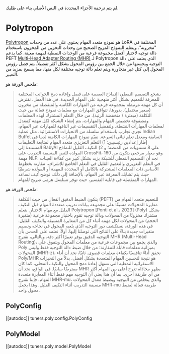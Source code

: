 لم يتم ترجمة الأجزاء المحددة في النص الأصلي بناء على طلبك.

# Polytropon

[Polytropon](https://hf.co/papers/2202.13914) هو نموذج متعدد المهام يحتوي على عدد من وحدات LoRA المختلفة في "مخزونه". ويتعلم النموذج المزيج الصحيح من وحدات التخزين من المخزون باستخدام دالة توجيه لاختيار أفضل مجموعة فرعية من الوحدات النمطية لمهمة معينة. كما يدعم PEFT [Multi-Head Adapter Routing (MHR)](https://hf.co/papers/2211.03831) لـ Polytropon الذي يعتمد على دالة التوجيه ويحسنها من خلال الجمع بين رؤوس المحول بشكل أكثر تفصيلاً. يتم فصل رؤوس المحول إلى كتل غير متجاورة ويتم تعلم دالة توجيه مختلفة لكل منها، مما يسمح بمزيد من التعبير.

<hfoptions id="paper">
<hfoption id="Combining Modular Skills in Multitask Learning">

ملخص الورقة هو:

> يشجع التصميم النمطي النماذج العصبية على فصل وإعادة دمج الجوانب المختلفة للمعرفة للتعميم بشكل أكثر منهجية على المهام الجديدة. في هذا العمل، نفترض أن كل مهمة مرتبطة بمجموعة فرعية من المهارات الكامنة والمنفصلة من مخزون (صغير محتمل). بدورها، تتوافق المهارات مع معلمات نموذج فعالة من حيث التكلفة (مبعثرة / منخفضة الرتبة). من خلال التعلم المشترك لهذه المعلمات ومصفوفة تخصيص المهام والمهارات، يتم إنشاء الشبكة لكل مهمة كمعدل لمعلمات المهارات النشطة. ولتفضيل التقسيمات غير التافهة للمهارات عبر المهام، نجري تجارب باستخدام سلسلة من الانحيازات الاستقرائية، مثل عملية Indian Buffet السابقة ومعدل تعلم ثنائي السرعة. نقيّم نموذج المهارات الكامنة لدينا في إطار إعدادين رئيسيين: 1) التعلم التعزيزي متعدد المهام لمتابعة التعليمات المستندة إلى BabyAI على 8 مستويات من المنصة؛ و 2) التكيف القليل للنماذج المولدة للنص المسبقة التدريب على CrossFit، وهو معيار مرجعي يتكون من 160 مهمة NLP. نجد أن التصميم النمطي للشبكة يزيد بشكل كبير من كفاءة العينات في التعلم التعزيزي والتعميم القليل في التعلم الخاضع للإشراف، مقارنة بخطوط الأساس ذات المعلمات المشتركة بالكامل أو المحددة للمهمة أو المولدة شرطيًا حيث يتم تشابك المعرفة عبر المهام. بالإضافة إلى ذلك، نوضح كيف تساعد المهارات المنفصلة في قابلية التفسير، حيث توفر تسلسل هرمي صريح للمهام.

</hfoption>
<hfoption id="Multi-Head Adapter Routing for Cross-Task Generalization">

ملخص الورقة هو:

> يتكون الضبط الدقيق الفعال من حيث التكلفة (PEFT) للتعميم متعدد المهام من معايرة المحولات مسبقًا على مجموعة بيانات تدريب متعددة المهام قبل التكيف القليل مع مهام الاختبار. يتعلم Polytropon [Ponti et al.، 2023] (Poly) بشكل مشترك مخزونًا من المحولات ودالة توجيه تقوم باختيار مجموعة فرعية (متغيرة الحجم) من المحولات لكل مهمة أثناء كل من المعايرة المسبقة والتكيف القليل. في هذه الورقة، نستكشف دور التوجيه الذي يلعبه المحول في نجاحه ونصمم متغيرات جديدة بناءً على النتائج التي توصلنا إليها. أولاً، نعتمد على الحدس بأن التوجيه الدقيق يوفر تعبيرًا أكثر دقة. وبالتالي، نقترح MHR (Multi-Head Routing)، والذي يجمع بين مجموعات فرعية من معلمات المحول ويتفوق على Poly بميزانية معلمات قابلة للمقارنة؛ من خلال ضبط دالة التوجيه فقط وليس المحولات (MHR-z)، نحقق أداءً تنافسيًا بكفاءة معلمات قصوى. ثانيًا، نجد أن أداء Poly/MHR هو نتيجة لتحسين المهام المتعددة بشكل أفضل، بدلاً من التحيزات الاستقرائية النمطية التي تسهل إعادة دمج المحول والتكيف المحلي، كما كان مفترضًا سابقًا. في الواقع، نجد أن MHR يظهر محاذاة تدرج أعلى بين المهام أكثر من أي طريقة أخرى. بما أن هذا يعني أن التوجيه مهم فقط أثناء المعايرة متعددة المهام، فإننا نقترح MHR-mu، والذي يتخلص من التوجيه ويضبط معدل المحولات مسبقة التدريب أثناء التكيف القليل. وهذا يجعل MHR-mu طريقة فعالة لضبط محول واحد.

</hfoption>
</hfoptions>

## PolyConfig

[[autodoc]] tuners.poly.config.PolyConfig

## PolyModel

[[autodoc]] tuners.poly.model.PolyModel
